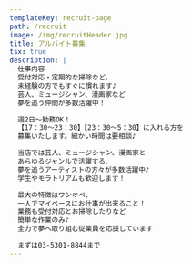 ```yaml
---
templateKey: recruit-page
path: /recruit
image: /img/recruitHeader.jpg
title: アルバイト募集
tsx: true
description: |
  仕事内容
  受付対応・定期的な掃除など。
  未経験の方でもすぐに慣れます♪
  芸人、ミュージシャン、漫画家など
  夢を追う仲間が多数活躍中！

  週2日～勤務OK！
  【17：30～23：30】【23：30～5：30】に入れる方を
  募集いたします。細かい時間は要相談♪

  当店では芸人、ミュージシャン、漫画家と
  あらゆるジャンルで活躍する、
  夢を追うアーティストの方々が多数活躍中♪
  学生やモラトリアムも歓迎します！

  最大の特徴はワンオペ、
  一人でマイペースにお仕事が出来ること！
  業務も受付対応とお掃除したりなど
  簡単な作業のみ♪
  全力で夢へ取り組む従業員を応援しています

  まずは03-5301-8844まで
---
```

